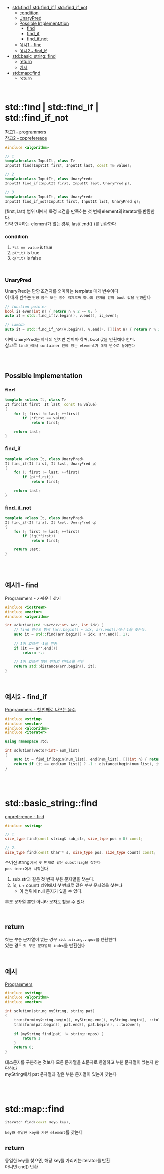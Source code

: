 - [std::find | std::find\_if | std::find\_if\_not](#stdfind--stdfind_if--stdfind_if_not)
    - [condition](#condition)
    - [UnaryPred](#unarypred)
  - [Possible Implementation](#possible-implementation)
    - [find](#find)
    - [find\_if](#find_if)
    - [find\_if\_not](#find_if_not)
  - [예시1 - find](#예시1---find)
  - [예시2 - find\_if](#예시2---find_if)
- [std::basic\_string::find](#stdbasic_stringfind)
  - [return](#return)
  - [예시](#예시)
- [std::map::find](#stdmapfind)
  - [return](#return-1)

<br>

# std::find | std::find_if | std::find_if_not
[ 참고1 - programmers ](https://devdocs.programmers.co.kr/cpp/algorithm/find)<br>
[ 참고2 - cppreference ](https://en.cppreference.com/w/cpp/algorithm/find)<br>
```cpp
#include <algorithm>

// 1
template<class InputIt, class T>
InputIt find(InputIt first, InputIt last, const T& value);

// 2
template<class InputIt, class UnaryPred>
InputIt find_if(InputIt first, InputIt last, UnaryPred p);

// 3
template<class InputIt, class UnaryPred>
InputIt find_if_not(InputIt first, InputIt last, UnaryPred q);
```
[first, last) 범위 내에서 특정 조건을 만족하는 첫 번째 element의 iterator를 반환한다.<br>
만약 만족하는 element가 없는 경우, last( end() )를 반환한다<br>

### condition
1. `*it == value` is true
2. `p(*it)` is true
3. `q(*it)` is false

<br>

### UnaryPred
UnaryPred는 단항 조건자를 의미하는 template 매개 변수이다<br>
이 매개 변수는 `단항 함수 또는 함수 객체로써 하나의 인자를 받아 bool 값을 반환`한다<br>

```cpp
// function pointer
bool is_even(int n) { return n % 2 == 0; }
auto it = std::find_if(v.begin(), v.end(), is_even);

// lambda
auto it = std::find_if_not(v.begin(), v.end(), [](int n) { return n % 2 == 0; });
```
이때 UnaryPred는 하나의 인자만 받아야 하며, bool 값을 반환해야 한다.<br>
참고로 `find()에서 container 안에 있는 element가 매개 변수로 들어간다`<br>

<br>
<br>

## Possible Implementation
### find
```cpp
template <class It, class T>
It find(It first, It last, const T& value)
{
    for (; first != last; ++first)
        if (*first == value)
            return first;

	return last;
}
```
### find_if
```cpp
template <class It, class UnaryPred>
It find_if(It first, It last, UnaryPred p)
{
    for (; first != last; ++first)
        if (p(*first))
            return first;

	return last;
}
```
### find_if_not
```cpp
template <class It, class UnaryPred>
It find_if(It first, It last, UnaryPred q)
{
    for (; first != last; ++first)
        if (!q(*first))
            return first;

	return last;
}
```

<br>
<br>

## 예시1 - find
[ Programmers - 가까운 1 찾기](https://school.programmers.co.kr/learn/courses/30/lessons/181898)<br>
```cpp
#include <iostream>
#include <vector>
#include <algorithm>

int solution(std::vector<int> arr, int idx) {
    // find 함수로 범위 [arr.begin() + idx, arr.end())에서 1을 찾는다.
    auto it = std::find(arr.begin() + idx, arr.end(), 1);
    
    // 1이 없으면 -1을 반환
    if (it == arr.end())
        return -1;
    
    // 1이 있으면 해당 위치의 인덱스를 반환
    return std::distance(arr.begin(), it);
}
```

<br>

## 예시2 - find_if
[Programmers - 첫 번째로 나오는 음수](https://school.programmers.co.kr/learn/courses/30/lessons/181896) <br>
```cpp
#include <string>
#include <vector>
#include <algorithm>
#include <iterator>

using namespace std;

int solution(vector<int> num_list)
{
    auto it = find_if(begin(num_list), end(num_list), [](int n) { return n < 0; });
    return if (it == end(num_list)) ? -1 : distance(begin(num_list), it);
}
```

<br>
<br>

# std::basic_string::find
[ cppreference - find ](https://en.cppreference.com/w/cpp/string/basic_string/find)<br>
```cpp
#include <string>

// 1.
size_type find(const string& sub_str, size_type pos = 0) const;

// 2.
size_type find(const CharT* s, size_type pos, size_type count) const;

```
주어진 string에서 `첫 번째로 같은 substring을 찾는다`<br>
`pos index에서 시작`한다<br>

1. sub_str과 같은 첫 번째 부분 문자열을 찾는다.
2. [s, s + count) 범위에서 첫 번째로 같은 부분 문자열을 찾는다.
   - 이 범위에 null 문자가 있을 수 있다.

부분 문자열 뿐만 아니라 문자도 찾을 수 있다<br>

<br>

## return
찾는 부분 문자열이 없는 경우 `std::string::npos`를 반환한다<br>
있는 경우 `첫 부분 문자열의 index`를 반환한다<br>


<br>

## 예시
[ Programmers ](https://school.programmers.co.kr/learn/courses/30/lessons/181878)<br>
```cpp
#include <string>
#include <algorithm>
#include <vector>

int solution(string myString, string pat)
{
    transform(myString.begin(), myString.end(), myString.begin(), ::tolower);
    transform(pat.begin(), pat.end(), pat.begin(), ::tolower);
    
    if (myString.find(pat) != string::npos) {
        return 1;
    }
    return 0;
}
```
대소문자를 구분하는 것보다 모든 문자열을 소문자로 통일하고 부분 문자열이 있는지 판단한다<br>
myString에서 pat 문자열과 같은 부분 문자열이 있는지 찾는다<br>

<br><br>

# std::map::find
```cpp
iterator find(const Key& key);
```
`key와 동일한 key를 가진 element`를 찾는다<br>

## return
동일한 key를 찾으면, 해당 key를 가리키는 iterator를 반환<br>
아니면 end() 반환

